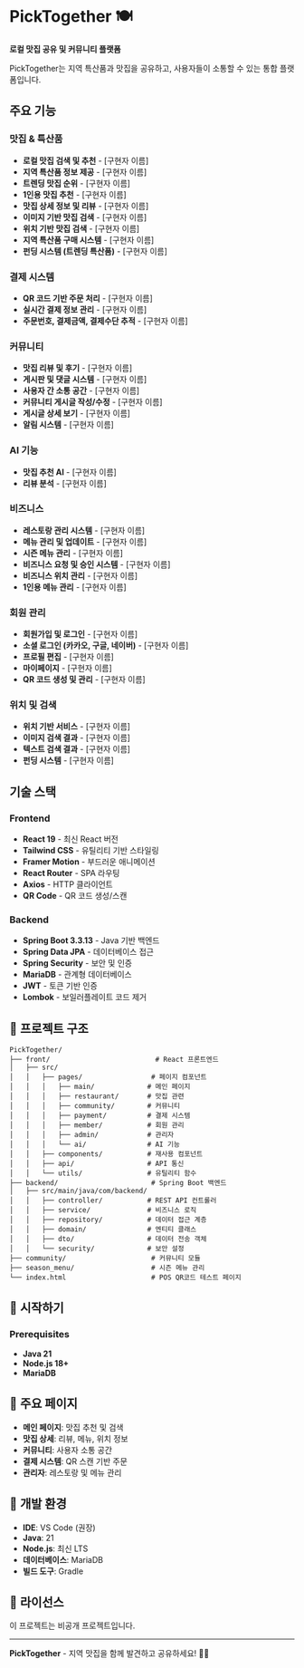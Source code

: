 # PickTogether 🍽️

**로컬 맛집 공유 및 커뮤니티 플랫폼**

PickTogether는 지역 특산품과 맛집을 공유하고, 사용자들이 소통할 수 있는 통합 플랫폼입니다.

## 주요 기능

### 맛집 & 특산품

- **로컬 맛집 검색 및 추천** - [구현자 이름]
- **지역 특산품 정보 제공** - [구현자 이름]
- **트렌딩 맛집 순위** - [구현자 이름]
- **1인용 맛집 추천** - [구현자 이름]
- **맛집 상세 정보 및 리뷰** - [구현자 이름]
- **이미지 기반 맛집 검색** - [구현자 이름]
- **위치 기반 맛집 검색** - [구현자 이름]
- **지역 특산품 구매 시스템** - [구현자 이름]
- **펀딩 시스템 (트렌딩 특산품)** - [구현자 이름]

### 결제 시스템

- **QR 코드 기반 주문 처리** - [구현자 이름]
- **실시간 결제 정보 관리** - [구현자 이름]
- **주문번호, 결제금액, 결제수단 추적** - [구현자 이름]

### 커뮤니티

- **맛집 리뷰 및 후기** - [구현자 이름]
- **게시판 및 댓글 시스템** - [구현자 이름]
- **사용자 간 소통 공간** - [구현자 이름]
- **커뮤니티 게시글 작성/수정** - [구현자 이름]
- **게시글 상세 보기** - [구현자 이름]
- **알림 시스템** - [구현자 이름]

### AI 기능

- **맛집 추천 AI** - [구현자 이름]
- **리뷰 분석** - [구현자 이름]

### 비즈니스

- **레스토랑 관리 시스템** - [구현자 이름]
- **메뉴 관리 및 업데이트** - [구현자 이름]
- **시즌 메뉴 관리** - [구현자 이름]
- **비즈니스 요청 및 승인 시스템** - [구현자 이름]
- **비즈니스 위치 관리** - [구현자 이름]
- **1인용 메뉴 관리** - [구현자 이름]

### 회원 관리

- **회원가입 및 로그인** - [구현자 이름]
- **소셜 로그인 (카카오, 구글, 네이버)** - [구현자 이름]
- **프로필 편집** - [구현자 이름]
- **마이페이지** - [구현자 이름]
- **QR 코드 생성 및 관리** - [구현자 이름]

### 위치 및 검색

- **위치 기반 서비스** - [구현자 이름]
- **이미지 검색 결과** - [구현자 이름]
- **텍스트 검색 결과** - [구현자 이름]
- **펀딩 시스템** - [구현자 이름]

## 기술 스택

### Frontend

- **React 19** - 최신 React 버전
- **Tailwind CSS** - 유틸리티 기반 스타일링
- **Framer Motion** - 부드러운 애니메이션
- **React Router** - SPA 라우팅
- **Axios** - HTTP 클라이언트
- **QR Code** - QR 코드 생성/스캔

### Backend

- **Spring Boot 3.3.13** - Java 기반 백엔드
- **Spring Data JPA** - 데이터베이스 접근
- **Spring Security** - 보안 및 인증
- **MariaDB** - 관계형 데이터베이스
- **JWT** - 토큰 기반 인증
- **Lombok** - 보일러플레이트 코드 제거

## 📁 프로젝트 구조

```
PickTogether/
├── front/                          # React 프론트엔드
│   ├── src/
│   │   ├── pages/                 # 페이지 컴포넌트
│   │   │   ├── main/             # 메인 페이지
│   │   │   ├── restaurant/       # 맛집 관련
│   │   │   ├── community/        # 커뮤니티
│   │   │   ├── payment/          # 결제 시스템
│   │   │   ├── member/           # 회원 관리
│   │   │   ├── admin/            # 관리자
│   │   │   └── ai/               # AI 기능
│   │   ├── components/           # 재사용 컴포넌트
│   │   ├── api/                  # API 통신
│   │   └── utils/                # 유틸리티 함수
├── backend/                       # Spring Boot 백엔드
│   ├── src/main/java/com/backend/
│   │   ├── controller/           # REST API 컨트롤러
│   │   ├── service/              # 비즈니스 로직
│   │   ├── repository/           # 데이터 접근 계층
│   │   ├── domain/               # 엔티티 클래스
│   │   ├── dto/                  # 데이터 전송 객체
│   │   └── security/             # 보안 설정
├── community/                     # 커뮤니티 모듈
├── season_menu/                   # 시즌 메뉴 관리
└── index.html                     # POS QR코드 테스트 페이지
```

## 🚀 시작하기

### Prerequisites

- **Java 21**
- **Node.js 18+**
- **MariaDB**

## 📱 주요 페이지

- **메인 페이지**: 맛집 추천 및 검색
- **맛집 상세**: 리뷰, 메뉴, 위치 정보
- **커뮤니티**: 사용자 소통 공간
- **결제 시스템**: QR 스캔 기반 주문
- **관리자**: 레스토랑 및 메뉴 관리

## 🔧 개발 환경

- **IDE**: VS Code (권장)
- **Java**: 21
- **Node.js**: 최신 LTS
- **데이터베이스**: MariaDB
- **빌드 도구**: Gradle

## 📝 라이선스

이 프로젝트는 비공개 프로젝트입니다.

---

**PickTogether** - 지역 맛집을 함께 발견하고 공유하세요! 🍜✨
